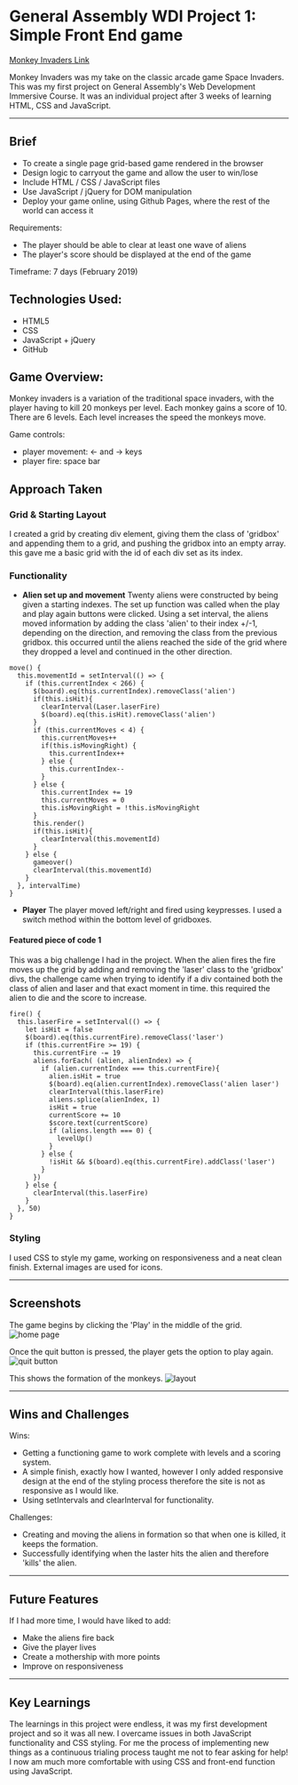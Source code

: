 # General Assembly WDI Project 1: Simple Front End game

[Monkey Invaders Link](grose01.github.io/wdi-project-1)

Monkey Invaders was my take on the classic arcade game Space Invaders. This was my first project on General Assembly's Web Development Immersive Course. It was an individual project after 3 weeks of learning HTML, CSS and JavaScript.

---

## Brief

* To create a single page grid-based game rendered in the browser
* Design logic to carryout the game and allow the user to win/lose
* Include HTML / CSS / JavaScript files
* Use JavaScript / jQuery for DOM manipulation
* Deploy your game online, using Github Pages, where the rest of the world can access it

Requirements:
* The player should be able to clear at least one wave of aliens
* The player's score should be displayed at the end of the game

Timeframe: 7 days (February 2019)

## Technologies Used:

* HTML5
* CSS
* JavaScript + jQuery
* GitHub

## Game Overview:

Monkey invaders is a variation of the traditional space invaders, with the player having to kill 20 monkeys per level.
Each monkey gains a score of 10.
There are 6 levels. Each level increases the speed the monkeys move.

Game controls:
* player movement: ← and → keys
* player fire: space bar

## Approach Taken

### Grid & Starting Layout

I created a grid by creating div element, giving them the class of 'gridbox' and appending them to a grid, and pushing the gridbox into an empty array. this gave me a basic grid with the id of each div set as its index.

### Functionality

* **Alien set up and movement**
Twenty aliens were constructed by being given a starting indexes. The set up function was called when the play and play again buttons were clicked. Using a set interval, the aliens moved information by adding the class 'alien' to their index +/-1, depending on the direction, and removing the class from the previous gridbox. this occurred until the aliens reached the side of the grid where they dropped a level and continued in the other direction.

```
move() {
  this.movementId = setInterval(() => {
    if (this.currentIndex < 266) {
      $(board).eq(this.currentIndex).removeClass('alien')
      if(this.isHit){
        clearInterval(Laser.laserFire)
        $(board).eq(this.isHit).removeClass('alien')
      }
      if (this.currentMoves < 4) {
        this.currentMoves++
        if(this.isMovingRight) {
          this.currentIndex++
        } else {
          this.currentIndex--
        }
      } else {
        this.currentIndex += 19
        this.currentMoves = 0
        this.isMovingRight = !this.isMovingRight
      }
      this.render()
      if(this.isHit){
        clearInterval(this.movementId)
      }
    } else {
      gameover()
      clearInterval(this.movementId)
    }
  }, intervalTime)
}
```

* **Player**
The player moved left/right and fired using keypresses. I used a switch method within the bottom level of gridboxes.

#### Featured piece of code 1

This was a big challenge I had in the project. When the alien fires the fire moves up the grid by adding and removing the 'laser' class to the 'gridbox' divs, the challenge came when trying to identify if a div contained both the class of alien and laser and that exact moment in time. this required the alien to die and the score to increase.

```
fire() {
  this.laserFire = setInterval(() => {
    let isHit = false
    $(board).eq(this.currentFire).removeClass('laser')
    if (this.currentFire >= 19) {
      this.currentFire -= 19
      aliens.forEach( (alien, alienIndex) => {
        if (alien.currentIndex === this.currentFire){
          alien.isHit = true
          $(board).eq(alien.currentIndex).removeClass('alien laser')
          clearInterval(this.laserFire)
          aliens.splice(alienIndex, 1)
          isHit = true
          currentScore += 10
          $score.text(currentScore)
          if (aliens.length === 0) {
            levelUp()
          }
        } else {
          !isHit && $(board).eq(this.currentFire).addClass('laser')
        }
      })
    } else {
      clearInterval(this.laserFire)
    }
  }, 50)
}
```

### Styling

I used CSS to style my game, working on responsiveness and a neat clean finish. External images are used for icons.

---

## Screenshots

The game begins by clicking the 'Play' in the middle of the grid.
![home page](images/screenshotHomepage.png)

Once the quit button is pressed, the player gets the option to play again.
![quit button](images/screenshotQuitButton.png)

This shows the formation of the monkeys.
![layout](images/screenshotLayout.png)

---

## Wins and Challenges

Wins:
* Getting a functioning game to work complete with levels and a scoring system.
* A simple finish, exactly how I wanted, however I only added responsive design at the end of the styling process therefore the site is not as responsive as I would like.
* Using setIntervals and clearInterval for functionality.

Challenges:
* Creating and moving the aliens in formation so that when one is killed, it keeps the formation.
* Successfully identifying when the laster hits the alien and therefore 'kills' the alien.

---

## Future Features

If I had more time, I would have liked to add:

* Make the aliens fire back
* Give the player lives
* Create a mothership with more points
* Improve on responsiveness

---

## Key Learnings

The learnings in this project were endless, it was my first development project and so it was all new. I overcame issues in both JavaScript functionality and CSS styling. For me the process of implementing new things as a continuous trialing process taught me not to fear asking for help! I now am much more comfortable with using CSS and front-end function using JavaScript.
